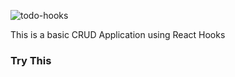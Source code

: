 


![todo-hooks](https://user-images.githubusercontent.com/58090261/147873033-82268bff-643f-44a6-be14-653d4590258e.JPG)


This is a basic CRUD Application using React Hooks

### Try This
